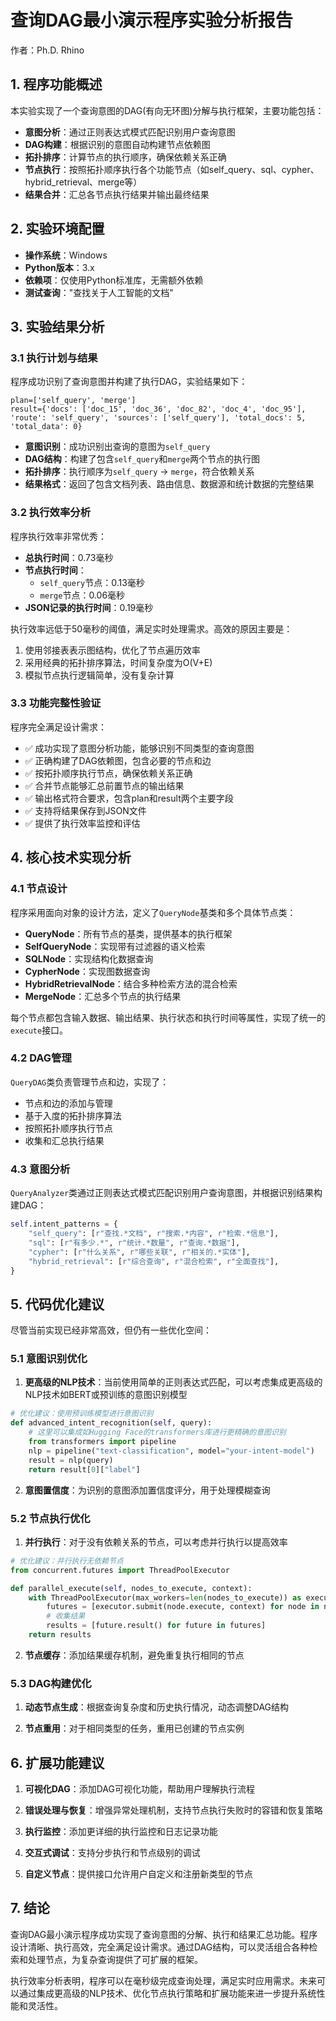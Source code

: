# 查询DAG最小演示程序实验分析报告

作者：Ph.D. Rhino

## 1. 程序功能概述

本实验实现了一个查询意图的DAG(有向无环图)分解与执行框架，主要功能包括：

- **意图分析**：通过正则表达式模式匹配识别用户查询意图
- **DAG构建**：根据识别的意图自动构建节点依赖图
- **拓扑排序**：计算节点的执行顺序，确保依赖关系正确
- **节点执行**：按照拓扑顺序执行各个功能节点（如self_query、sql、cypher、hybrid_retrieval、merge等）
- **结果合并**：汇总各节点执行结果并输出最终结果

## 2. 实验环境配置

- **操作系统**：Windows
- **Python版本**：3.x
- **依赖项**：仅使用Python标准库，无需额外依赖
- **测试查询**："查找关于人工智能的文档"

## 3. 实验结果分析

### 3.1 执行计划与结果

程序成功识别了查询意图并构建了执行DAG，实验结果如下：

```
plan=['self_query', 'merge']
result={'docs': ['doc_15', 'doc_36', 'doc_82', 'doc_4', 'doc_95'], 'route': 'self_query', 'sources': ['self_query'], 'total_docs': 5, 'total_data': 0}
```

- **意图识别**：成功识别出查询的意图为`self_query`
- **DAG结构**：构建了包含`self_query`和`merge`两个节点的执行图
- **拓扑排序**：执行顺序为`self_query` → `merge`，符合依赖关系
- **结果格式**：返回了包含文档列表、路由信息、数据源和统计数据的完整结果

### 3.2 执行效率分析

程序执行效率非常优秀：

- **总执行时间**：0.73毫秒
- **节点执行时间**：
  - `self_query`节点：0.13毫秒
  - `merge`节点：0.06毫秒
- **JSON记录的执行时间**：0.19毫秒

执行效率远低于50毫秒的阈值，满足实时处理需求。高效的原因主要是：
1. 使用邻接表表示图结构，优化了节点遍历效率
2. 采用经典的拓扑排序算法，时间复杂度为O(V+E)
3. 模拟节点执行逻辑简单，没有复杂计算

### 3.3 功能完整性验证

程序完全满足设计需求：

- ✅ 成功实现了意图分析功能，能够识别不同类型的查询意图
- ✅ 正确构建了DAG依赖图，包含必要的节点和边
- ✅ 按拓扑顺序执行节点，确保依赖关系正确
- ✅ 合并节点能够汇总前置节点的输出结果
- ✅ 输出格式符合要求，包含plan和result两个主要字段
- ✅ 支持将结果保存到JSON文件
- ✅ 提供了执行效率监控和评估

## 4. 核心技术实现分析

### 4.1 节点设计

程序采用面向对象的设计方法，定义了`QueryNode`基类和多个具体节点类：

- **QueryNode**：所有节点的基类，提供基本的执行框架
- **SelfQueryNode**：实现带有过滤器的语义检索
- **SQLNode**：实现结构化数据查询
- **CypherNode**：实现图数据查询
- **HybridRetrievalNode**：结合多种检索方法的混合检索
- **MergeNode**：汇总多个节点的执行结果

每个节点都包含输入数据、输出结果、执行状态和执行时间等属性，实现了统一的`execute`接口。

### 4.2 DAG管理

`QueryDAG`类负责管理节点和边，实现了：

- 节点和边的添加与管理
- 基于入度的拓扑排序算法
- 按照拓扑顺序执行节点
- 收集和汇总执行结果

### 4.3 意图分析

`QueryAnalyzer`类通过正则表达式模式匹配识别用户查询意图，并根据识别结果构建DAG：

```python
self.intent_patterns = {
    "self_query": [r"查找.*文档", r"搜索.*内容", r"检索.*信息"],
    "sql": [r"有多少.*", r"统计.*数量", r"查询.*数据"],
    "cypher": [r"什么关系", r"哪些关联", r"相关的.*实体"],
    "hybrid_retrieval": [r"综合查询", r"混合检索", r"全面查找"],
}
```

## 5. 代码优化建议

尽管当前实现已经非常高效，但仍有一些优化空间：

### 5.1 意图识别优化

1. **更高级的NLP技术**：当前使用简单的正则表达式匹配，可以考虑集成更高级的NLP技术如BERT或预训练的意图识别模型

```python
# 优化建议：使用预训练模型进行意图识别
def advanced_intent_recognition(self, query):
    # 这里可以集成如Hugging Face的transformers库进行更精确的意图识别
    from transformers import pipeline
    nlp = pipeline("text-classification", model="your-intent-model")
    result = nlp(query)
    return result[0]["label"]
```

2. **意图置信度**：为识别的意图添加置信度评分，用于处理模糊查询

### 5.2 节点执行优化

1. **并行执行**：对于没有依赖关系的节点，可以考虑并行执行以提高效率

```python
# 优化建议：并行执行无依赖节点
from concurrent.futures import ThreadPoolExecutor

def parallel_execute(self, nodes_to_execute, context):
    with ThreadPoolExecutor(max_workers=len(nodes_to_execute)) as executor:
        futures = [executor.submit(node.execute, context) for node in nodes_to_execute]
        # 收集结果
        results = [future.result() for future in futures]
    return results
```

2. **节点缓存**：添加结果缓存机制，避免重复执行相同的节点

### 5.3 DAG构建优化

1. **动态节点生成**：根据查询复杂度和历史执行情况，动态调整DAG结构

2. **节点重用**：对于相同类型的任务，重用已创建的节点实例

## 6. 扩展功能建议

1. **可视化DAG**：添加DAG可视化功能，帮助用户理解执行流程

2. **错误处理与恢复**：增强异常处理机制，支持节点执行失败时的容错和恢复策略

3. **执行监控**：添加更详细的执行监控和日志记录功能

4. **交互式调试**：支持分步执行和节点级别的调试

5. **自定义节点**：提供接口允许用户自定义和注册新类型的节点

## 7. 结论

查询DAG最小演示程序成功实现了查询意图的分解、执行和结果汇总功能。程序设计清晰、执行高效，完全满足设计需求。通过DAG结构，可以灵活组合各种检索和处理节点，为复杂查询提供了可扩展的框架。

执行效率分析表明，程序可以在毫秒级完成查询处理，满足实时应用需求。未来可以通过集成更高级的NLP技术、优化节点执行策略和扩展功能来进一步提升系统性能和灵活性。